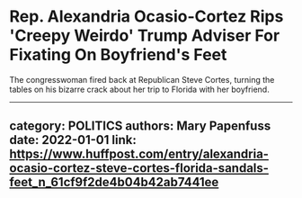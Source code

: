 # Rep. Alexandria Ocasio-Cortez Rips 'Creepy Weirdo' Trump Adviser For Fixating On Boyfriend's Feet

The congresswoman fired back at Republican Steve Cortes, turning the tables on his bizarre crack about her trip to Florida with her boyfriend.

---
category: POLITICS
authors: Mary Papenfuss
date: 2022-01-01
link: https://www.huffpost.com/entry/alexandria-ocasio-cortez-steve-cortes-florida-sandals-feet_n_61cf9f2de4b04b42ab7441ee
---
